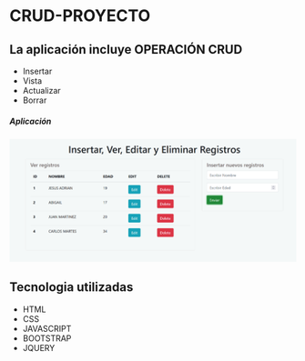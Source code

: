 # CRUD-PROYECTO

## La aplicación incluye OPERACIÓN CRUD
  * Insertar
  * Vista
  * Actualizar
  * Borrar


 ##### Aplicación
 ![screenShotInsert](/img/img1.png)
 
 
## Tecnologia utilizadas
   * HTML
   * CSS
   * JAVASCRIPT
   * BOOTSTRAP
   * JQUERY